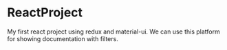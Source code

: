 # ReactProject
My first react project using redux and material-ui. We can use this platform for showing documentation with filters.
